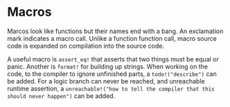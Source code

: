 # Macros

Marcos look like functions but their names end with a bang.
An exclamation mark indicates a macro call.
Unlike a function function call, macro source code is expanded on compilation into the source code.

A useful macro is `assert_eq!` that asserts that two things must be equal or panic.
Another is `format!` for building up strings.
When working on the code, to the compiler to ignore unfinished parts, a `todo!("describe")` can be added.
For a logic branch can never be reached, and unreachable runtime assertion, a `unreachable!("how to tell the compiler that this should never happen")` can be added.
